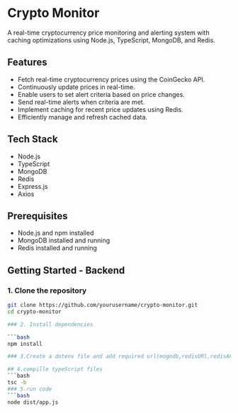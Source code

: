 # Crypto Monitor

A real-time cryptocurrency price monitoring and alerting system with caching optimizations using Node.js, TypeScript, MongoDB, and Redis.

## Features

- Fetch real-time cryptocurrency prices using the CoinGecko API.
- Continuously update prices in real-time.
- Enable users to set alert criteria based on price changes.
- Send real-time alerts when criteria are met.
- Implement caching for recent price updates using Redis.
- Efficiently manage and refresh cached data.

## Tech Stack

- Node.js
- TypeScript
- MongoDB
- Redis
- Express.js
- Axios

## Prerequisites

- Node.js and npm installed
- MongoDB installed and running
- Redis installed and running

## Getting Started - Backend

### 1. Clone the repository

```bash
git clone https://github.com/yourusername/crypto-monitor.git
cd crypto-monitor

### 2. Install dependencies

```bash
npm install

### 3.Create a dotenv file and add required url(mogodb,redisURl,redisAPIKey)

## 4.compille typeScript files
```bash
tsc -b
### 5.run code
```bash
node dist/app.js


